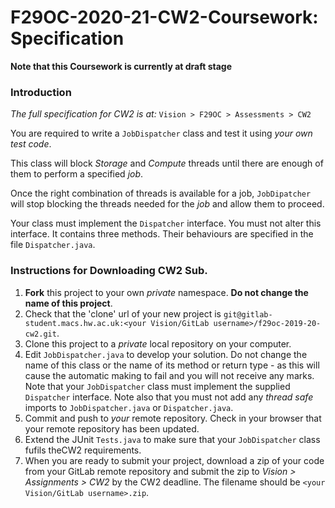 # F29OC-2020-21-CW2-Coursework: Specification

**Note that this Coursework is currently at draft stage**

### Introduction

*The full specification for CW2 is at:* `Vision > F29OC > Assessments > CW2`

You are required to write a `JobDispatcher` class and test it using *your own test code*.

This class will block *Storage* and *Compute* threads until there are enough of them to perform a specified *job*. 

Once the right combination of threads is available for a job, `JobDipatcher` will stop blocking the threads needed for the *job* and allow them to proceed.

Your class must implement the `Dispatcher` interface. You must not alter this interface. It contains three methods. Their behaviours are specified in the file `Dispatcher.java`.

### Instructions for Downloading CW2 Sub.

1. **Fork** this project to your own *private* namespace. **Do not change the name of this project**.
2. Check that the 'clone' url of your new project is ```git@gitlab-student.macs.hw.ac.uk:<your Vision/GitLab username>/f29oc-2019-20-cw2.git```.
3. Clone this project to a *private* local repository on your computer.
4. Edit `JobDispatcher.java` to develop your solution. Do not change the name of this class or the name of its method or return type - as this will cause the automatic making to fail and you will not receive any marks. Note that your `JobDispatcher` class must implement the supplied `Dispatcher` interface. Note also that you must not add any *thread safe* imports to `JobDispatcher.java` or `Dispatcher.java`.
5. Commit and push to *your* remote repository. Check in your browser that your remote repository  has been updated.
6. Extend the JUnit `Tests.java` to make sure that your `JobDispatcher` class fufils theCW2 requirements.
7. When you are ready to submit your project, download a zip of your code from your GitLab remote repository and submit the zip to *Vision > Assignments > CW2* by the CW2 deadline. The filename should be `<your Vision/GitLab username>.zip`.





















